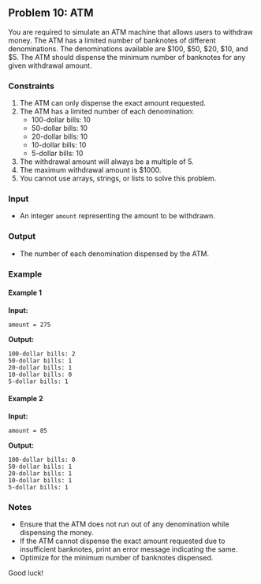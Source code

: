 ## Problem 10: ATM

You are required to simulate an ATM machine that allows users to withdraw money. The ATM has a limited number of banknotes of different denominations. The denominations available are $100, $50, $20, $10, and $5. The ATM should dispense the minimum number of banknotes for any given withdrawal amount. 

### Constraints

1. The ATM can only dispense the exact amount requested.
2. The ATM has a limited number of each denomination:
    - 100-dollar bills: 10
    - 50-dollar bills: 10
    - 20-dollar bills: 10
    - 10-dollar bills: 10
    - 5-dollar bills: 10
3. The withdrawal amount will always be a multiple of 5.
4. The maximum withdrawal amount is $1000.
5. You cannot use arrays, strings, or lists to solve this problem.

### Input

- An integer `amount` representing the amount to be withdrawn.

### Output

- The number of each denomination dispensed by the ATM.

### Example

#### Example 1

**Input:**
```
amount = 275
```

**Output:**
```
100-dollar bills: 2
50-dollar bills: 1
20-dollar bills: 1
10-dollar bills: 0
5-dollar bills: 1
```

#### Example 2

**Input:**
```
amount = 85
```

**Output:**
```
100-dollar bills: 0
50-dollar bills: 1
20-dollar bills: 1
10-dollar bills: 1
5-dollar bills: 1
```

### Notes

- Ensure that the ATM does not run out of any denomination while dispensing the money.
- If the ATM cannot dispense the exact amount requested due to insufficient banknotes, print an error message indicating the same.
- Optimize for the minimum number of banknotes dispensed.

Good luck!